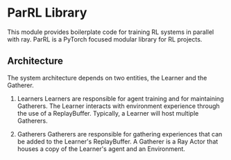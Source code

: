 # ParRL Library
This module provides boilerplate code for training RL systems in parallel with
ray. ParRL is a PyTorch focused modular library for RL projects.

## Architecture
The system architecture depends on two entities, the Learner and the Gatherer.
1. Learners
  Learners are responsible for agent training and for maintaining Gatherers. The 
  Learner interacts with environment experience through the use of a ReplayBuffer.
  Typically, a Learner will host multiple Gatherers.

2. Gatherers
  Gatherers are responsible for gathering experiences that can be added to the Learner's ReplayBuffer. A Gatherer is a Ray Actor that houses a copy of the
  Learner's agent and an Environment.